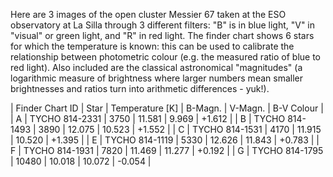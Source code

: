 Here are 3 images of the open cluster Messier 67 taken at the ESO observatory at La Silla through 3 different filters:  "B" is in blue light, "V" in "visual" or green light, and "R" in red light.  The finder chart shows 6 stars for which the temperature is known: this can be used to calibrate the relationship between photometric colour (e.g. the measured ratio of blue to red light).  Also included are the classical astronomical "magnitudes" (a logarithmic measure of brightness where larger numbers mean smaller brightnesses and ratios turn into arithmetic differences - yuk!).

| Finder Chart ID | Star | Temperature [K] | B-Magn. | V-Magn. | B-V Colour |
| A | TYCHO 814-2331 | 3750 | 11.581 | 9.969 | +1.612 |
| B | TYCHO 814-1493 | 3890 | 12.075 | 10.523 | +1.552 |
| C | TYCHO 814-1531 | 4170 | 11.915 | 10.520 | +1.395 |
| E | TYCHO 814-1119 | 5330 | 12.626 | 11.843 | +0.783 |
| F | TYCHO 814-1931 | 7820 | 11.469 | 11.277 | +0.192 |
| G | TYCHO 814-1795 | 10480 | 10.018 | 10.072 | -0.054 |
